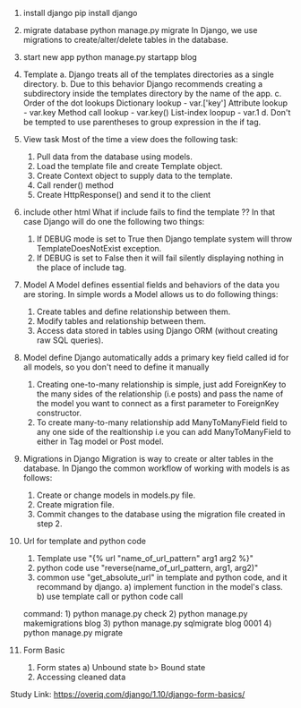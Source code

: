 1. install django
    pip install django
2. migrate database
    python manage.py migrate
    In Django, we use migrations to create/alter/delete tables in the database. 
3. start new app
    python manage.py startapp blog
4. Template
    a. Django treats all of the templates directories as a single directory.
    b. Due to this behavior Django recommends creating a subdirectory inside the templates directory by the name of the app.
    c. Order of the dot lookups
        Dictionary lookup - var.['key']
        Attribute lookup - var.key
        Method call lookup - var.key()
        List-index loopup - var.1
    d. Don't be tempted to use parentheses to group expression in the if tag. 
5. View task
    Most of the time a view does the following task:
    1)    Pull data from the database using models.
    2)    Load the template file and create Template object.
    3)    Create Context object to supply data to the template.
    4)    Call render() method
    5)    Create HttpResponse() and send it to the client

6. include other html
    What if include fails to find the template ??
    In that case Django will do one the following two things:
    1) If DEBUG mode is set to True then Django template system will throw TemplateDoesNotExist exception.
    2) If DEBUG is set to False then it will fail silently displaying nothing in the place of include tag.

7. Model
    A Model defines essential fields and behaviors of the data you are storing. In simple words a Model allows us to do following things:
    1) Create tables and define relationship between them.
    2) Modify tables and relationship between them.
    3) Access data stored in tables using Django ORM (without creating raw SQL queries).

8. Model define
    Django automatically adds a primary key field called id for all models, so you don't need to define it manually
    1) Creating one-to-many relationship is simple, just add ForeignKey to the many sides of the relationship (i.e posts) and pass the name of the model you want to connect as a first parameter to ForeignKey constructor.
    2) To create many-to-many relationship add ManyToManyField field to any one side of the realtionship i.e you can add ManyToManyField to either in Tag model or Post model. 

9. Migrations in Django
    Migration is way to create or alter tables in the database. In Django the common workflow of working with models is as follows:
    1) Create or change models in models.py file.
    2) Create migration file.
    3) Commit changes to the database using the migration file created in step 2.

10. Url for template and python code
    1) Template use "{% url "name_of_url_pattern" arg1 arg2 %}"
    2) python code use "reverse(name_of_url_pattern, arg1, arg2)"
    3) common use "get_absolute_url" in template and python code, and it recommand by django.
        a) implement function in the model's class.
        b) use template call or python code call

    command:
        1) python manage.py check
        2) python manage.py makemigrations blog
        3) python manage.py sqlmigrate blog 0001
        4) python manage.py migrate

11. Form Basic
    1) Form states
        a) Unbound state
        b> Bound state
    2) Accessing cleaned data


Study Link: https://overiq.com/django/1.10/django-form-basics/
